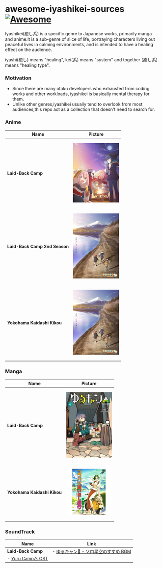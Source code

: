 # awesome-iyashikei-sources [![Awesome](https://cdn.rawgit.com/sindresorhus/awesome/d7305f38d29fed78fa85652e3a63e154dd8e8829/media/badge.svg)](https://github.com/sindresorhus/awesome)

Iyashikei(癒し系) is a specific genre to Japanese works, primarily manga and anime.It is a sub-genre of slice of life, portraying characters living out peaceful lives in calming environments, and is intended to have a healing effect on the audience.

iyashi(癒し) means "healing", kei(系) means "system" and together (癒し系) means "healing type".

### Motivation

* Since there are many otaku developers who exhausted from coding works and other workloads, iyashikei is basically mental therapy for them.
* Unlike other genres,iyashikei usually tend to overlook from most audiences,this repo act as a collection that doesn't need to search for.

### Anime

| Name | Picture |
| --- | --- |
| **Laid-Back Camp** | <p align="center"><img src="assets/anime/yuru_camp.jpg" width="150" title="hover text"></p> |
| **Laid-Back Camp 2nd Season** | <p align="center"><img src="assets/anime/yuru_camp_s2.jpg" width="150" title="hover text"></p> |
| **Yokohama Kaidashi Kikou** | <p align="center"><img src="assets/anime/yuru_camp_s2.jpg" width="150" title="hover text"></p> |


### Manga

| Name | Picture |
| --- | --- |
| **Laid-Back Camp** | <p align="center"><img src="assets/manga/yuru_camp.jpg" width="150" title="hover text"></p> |
| **Yokohama Kaidashi Kikou** | <p align="center"><img src="assets/manga/ykk.jpg" width="150" title="hover text"></p> |


### SoundTrack
| Name | Link |
| --- | --- |
| **Laid-Back Camp** | - [ゆるキャン🔺 - ソロ星空のすすめ BGM](https://youtu.be/nzfk0VrDt7I) 
                       - [Yuru Camp△ OST](https://youtu.be/0cs_wheBIvs) |